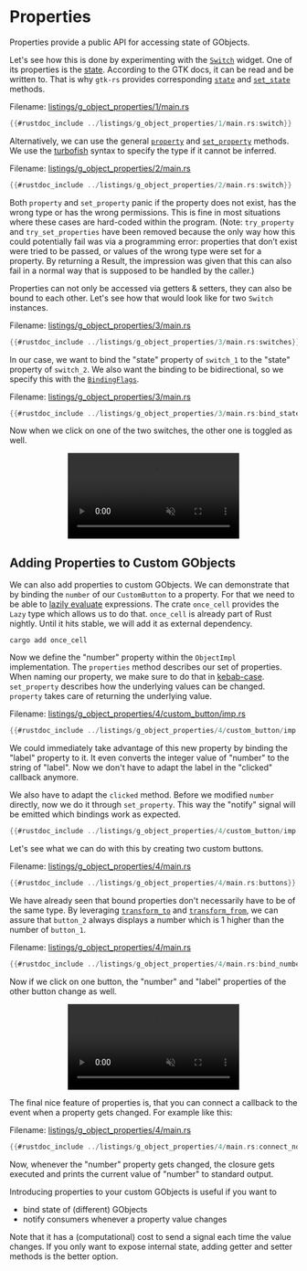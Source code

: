 # Properties

Properties provide a public API for accessing state of GObjects.

Let's see how this is done by experimenting with the [`Switch`](https://gtk-rs.org/gtk4-rs/stable/latest/docs/gtk4/struct.Switch.html) widget.
One of its properties is the [state](https://docs.gtk.org/gtk4/property.Switch.state.html).
According to the GTK docs, it can be read and be written to.
That is why `gtk-rs` provides corresponding [`state`](../docs/gtk4/struct.Switch.html#method.state) and [`set_state`](../docs/gtk4/struct.Switch.html#method.set_state) methods.

Filename: <a class=file-link href="https://github.com/gtk-rs/gtk4-rs/blob/master/book/listings/g_object_properties/1/main.rs">listings/g_object_properties/1/main.rs</a>

```rust ,no_run,noplayground
{{#rustdoc_include ../listings/g_object_properties/1/main.rs:switch}}
```
Alternatively, we can use the general [`property`](https://gtk-rs.org/gtk-rs-core/stable/latest/docs/glib/object/trait.ObjectExt.html#tymethod.property) and [`set_property`](https://gtk-rs.org/gtk-rs-core/stable/latest/docs/glib/object/trait.ObjectExt.html#tymethod.set_property) methods.
We use the [turbofish](https://matematikaadit.github.io/posts/rust-turbofish.html) syntax to specify the type if it cannot be inferred.

Filename: <a class=file-link href="https://github.com/gtk-rs/gtk4-rs/blob/master/book/listings/g_object_properties/2/main.rs">listings/g_object_properties/2/main.rs</a>

```rust ,no_run,noplayground
{{#rustdoc_include ../listings/g_object_properties/2/main.rs:switch}}
```

Both `property` and `set_property` panic if the property does not exist, has the wrong type or has the wrong permissions.
This is fine in most situations where these cases are hard-coded within the program.
(Note: `try_property` and `try_set_properties` have been removed because the only way how this could potentially fail was via a programming error: properties that don’t exist were tried to be passed, or values of the wrong type were set for a property. By returning a Result, the impression was given that this can also fail in a normal way that is supposed to be handled by the caller.)

Properties can not only be accessed via getters & setters, they can also be bound to each other.
Let's see how that would look like for two `Switch` instances.

Filename: <a class=file-link href="https://github.com/gtk-rs/gtk4-rs/blob/master/book/listings/g_object_properties/3/main.rs">listings/g_object_properties/3/main.rs</a>

```rust ,no_run,noplayground
{{#rustdoc_include ../listings/g_object_properties/3/main.rs:switches}}
```

In our case, we want to bind the "state" property of `switch_1` to the "state" property of `switch_2`.
We also want the binding to be bidirectional, so we specify this with the [`BindingFlags`](https://gtk-rs.org/gtk-rs-core/stable/latest/docs/glib/struct.BindingFlags.html).

Filename: <a class=file-link href="https://github.com/gtk-rs/gtk4-rs/blob/master/book/listings/g_object_properties/3/main.rs">listings/g_object_properties/3/main.rs</a>

```rust ,no_run,noplayground
{{#rustdoc_include ../listings/g_object_properties/3/main.rs:bind_state}}
```

Now when we click on one of the two switches, the other one is toggled as well.

<div style="text-align:center">
 <video autoplay muted loop>
    <source src="vid/g_object_properties_switches.webm">
    Your browser does not support the video tag.
 </video>
</div>

## Adding Properties to Custom GObjects

We can also add properties to custom GObjects.
We can demonstrate that by binding the `number` of our `CustomButton` to a property.
For that we need to be able to [lazily evaluate](https://en.wikipedia.org/wiki/Lazy_evaluation) expressions.
The crate `once_cell` provides the `Lazy` type which allows us to do that.
`once_cell` is already part of Rust nightly.
Until it hits stable, we will add it as external dependency.

```
cargo add once_cell
```

Now we define the "number" property within the `ObjectImpl` implementation.
The `properties` method describes our set of properties.
When naming our property, we make sure to do that in [kebab-case](https://en.wikipedia.org/wiki/Letter_case#Kebab_case).
`set_property` describes how the underlying values can be changed.
`property` takes care of returning the underlying value.

Filename: <a class=file-link href="https://github.com/gtk-rs/gtk4-rs/blob/master/book/listings/g_object_properties/4/custom_button/imp.rs">listings/g_object_properties/4/custom_button/imp.rs</a>

```rust ,no_run,noplayground
{{#rustdoc_include ../listings/g_object_properties/4/custom_button/imp.rs:object_impl}}
```

We could immediately take advantage of this new property by binding the "label" property to it.
It even converts the integer value of "number" to the string of "label".
Now we don't have to adapt the label in the "clicked" callback anymore.

We also have to adapt the `clicked` method.
Before we modified `number` directly, now we do it through `set_property`.
This way the "notify" signal will be emitted which bindings work as expected.

```rust ,no_run,noplayground
{{#rustdoc_include ../listings/g_object_properties/4/custom_button/imp.rs:button_impl}}
```

Let's see what we can do with this by creating two custom buttons.

Filename: <a class=file-link href="https://github.com/gtk-rs/gtk4-rs/blob/master/book/listings/g_object_properties/4/main.rs">listings/g_object_properties/4/main.rs</a>

```rust ,no_run,noplayground
{{#rustdoc_include ../listings/g_object_properties/4/main.rs:buttons}}
```

We have already seen that bound properties don't necessarily have to be of the same type.
By leveraging [`transform_to`](https://gtk-rs.org/gtk-rs-core/stable/latest/docs/glib/object/struct.BindingBuilder.html#method.transform_to) and [`transform_from`](https://gtk-rs.org/gtk-rs-core/stable/latest/docs/glib/object/struct.BindingBuilder.html#method.transform_from), we can assure that `button_2` always displays a number which is 1 higher than the number of `button_1`.

Filename: <a class=file-link href="https://github.com/gtk-rs/gtk4-rs/blob/master/book/listings/g_object_properties/4/main.rs">listings/g_object_properties/4/main.rs</a>

```rust ,no_run,noplayground
{{#rustdoc_include ../listings/g_object_properties/4/main.rs:bind_numbers}}
```
Now if we click on one button, the "number" and "label" properties of the other button change as well.

<div style="text-align:center">
 <video autoplay muted loop>
    <source src="vid/g_object_properties_buttons.webm">
    Your browser does not support the video tag.
 </video>
</div>

The final nice feature of properties is, that you can connect a callback to the event when a property gets changed.
For example like this:

Filename: <a class=file-link href="https://github.com/gtk-rs/gtk4-rs/blob/master/book/listings/g_object_properties/4/main.rs">listings/g_object_properties/4/main.rs</a>

```rust ,no_run,noplayground
{{#rustdoc_include ../listings/g_object_properties/4/main.rs:connect_notify}}
```

Now, whenever the "number" property gets changed, the closure gets executed and prints the current value of "number" to standard output.

Introducing properties to your custom GObjects is useful if you want to
- bind state of (different) GObjects
- notify consumers whenever a property value changes

Note that it has a (computational) cost to send a signal each time the value changes.
If you only want to expose internal state, adding getter and setter methods is the better option.
